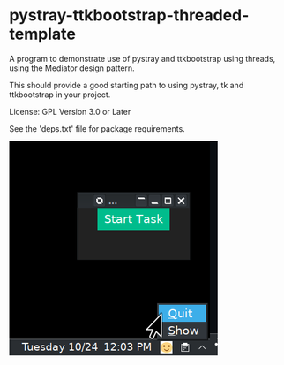 # pystray-ttkbootstrap-threaded-template
A program to demonstrate use of pystray and ttkbootstrap using threads, using the Mediator design pattern.

This should provide a good starting path to using pystray, tk and ttkbootstrap in your project.

License: GPL Version 3.0 or Later

See the 'deps.txt' file for package requirements.

![screen_shot.png](screen_shot.png)